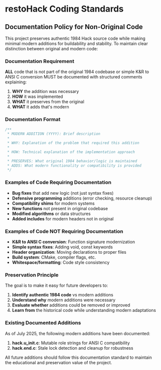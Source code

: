 # restoHack Coding Standards

## Documentation Policy for Non-Original Code

This project preserves authentic 1984 Hack source code while making minimal modern additions for buildability and stability. To maintain clear distinction between original and modern code:

### Documentation Requirement

**ALL** code that is not part of the original 1984 codebase or simple K&R to ANSI C conversion MUST be documented with structured comments explaining:

1. **WHY** the addition was necessary
2. **HOW** it was implemented  
3. **WHAT** it preserves from the original
4. **WHAT** it adds that's modern

### Documentation Format

```c
/**
 * MODERN ADDITION (YYYY): Brief description
 * 
 * WHY: Explanation of the problem that required this addition
 * 
 * HOW: Technical explanation of the implementation approach
 * 
 * PRESERVES: What original 1984 behavior/logic is maintained
 * ADDS: What modern functionality or compatibility is provided
 */
```

### Examples of Code Requiring Documentation

- **Bug fixes** that add new logic (not just syntax fixes)
- **Defensive programming** additions (error checking, resource cleanup)
- **Compatibility shims** for modern systems
- **New functions** not present in original codebase
- **Modified algorithms** or data structures
- **Added includes** for modern headers not in original

### Examples of Code NOT Requiring Documentation

- **K&R to ANSI C conversion**: Function signature modernization
- **Simple syntax fixes**: Adding void, const keywords
- **Header organization**: Moving declarations to proper files
- **Build system**: CMake, compiler flags, etc.
- **Whitespace/formatting**: Code style consistency

### Preservation Principle

The goal is to make it easy for future developers to:

1. **Identify authentic 1984 code** vs modern additions
2. **Understand why** modern additions were necessary
3. **Evaluate whether** additions could be removed or improved
4. **Learn from** the historical code while understanding modern adaptations

### Existing Documented Additions

As of July 2025, the following modern additions have been documented:

1. **hack.u_init.c**: Mutable role strings for ANSI C compatibility
2. **hack.end.c**: Stale lock detection and cleanup for robustness

All future additions should follow this documentation standard to maintain the educational and preservation value of the project.